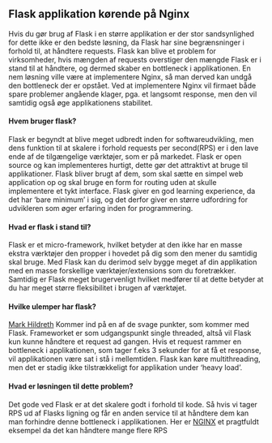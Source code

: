 ## Flask applikation kørende på Nginx
Hvis du gør brug af Flask i en større applikation er der stor sandsynlighed for dette ikke er den bedste løsning, da Flask har sine begrænsninger i forhold til, at håndtere requests.
Flask kan blive et problem for virksomheder, hvis mængden af requests overstiger den mængde Flask er i stand til at håndtere, og dermed skaber en bottleneck i applikationen. En nem løsning ville være at implementere Nginx, så man derved kan undgå den bottleneck der er opstået.
Ved at implementere Nginx vil firmaet både spare problemer angående klager, pga. et langsomt response, men den vil samtidig også øge applikationens stabilitet.

#### Hvem bruger flask?
Flask er begyndt at blive meget udbredt inden for softwareudvikling, men dens funktion til at skalere i forhold requests per second(RPS) er i den lave ende af de tilgængelige værktøjer, som er på markedet.
Flask er open source og kan implementeres hurtigt, dette gør det attraktivt at bruge til applikationer. Flask bliver brugt af dem, som skal sætte en simpel web application op og skal bruge en form for routing uden at skulle implementere et tykt interface. Flask giver en god learning experience, da det har ‘bare minimum’ i sig, og det derfor giver en større udfordring for udvikleren som øger erfaring inden for programmering.

#### Hvad er flask i stand til?
Flask er et micro-framework, hvilket betyder at den ikke har en masse ekstra værktøjer den propper i hovedet på dig som den mener du samtidig skal bruge.
Med Flask kan du derimod selv bygge meget af din applikation med en masse forskellige værktøjer/extensions som du foretrækker. Samtidig er Flask meget brugervenligt hvilket medfører til at dette betyder at du har meget større fleksibilitet i brugen af værktøjet. 

#### Hvilke ulemper har flask?
[Mark Hildreth](https://stackoverflow.com/questions/20843486/what-are-the-limitations-of-the-flask-built-in-web-server?answertab=votes#tab-top) Kommer ind på en af de svage punkter, som kommer med Flask. Frameworket er som udgangspunkt single threaded, altså vil Flask kun kunne håndtere et request ad gangen. Hvis et request rammer en bottleneck i applikationen, som tager f.eks 3 sekunder for at få et response, vil applikationen være sat i stå i mellemtiden. Flask kan køre multithreading, men det er stadig ikke tilstrækkeligt for applikation under ‘heavy load’.

#### Hvad er løsningen til dette problem?
Det gode ved Flask er at det skalere godt i forhold til kode. Så hvis vi tager RPS ud af Flasks ligning og får en anden service til at håndtere dem kan man forhindre denne bottleneck i applikationen. Her er [NGINX](https://www.nginx.com/blog/testing-the-performance-of-nginx-and-nginx-plus-web-servers/) et pragtfuldt eksempel da det kan håndtere mange flere RPS

